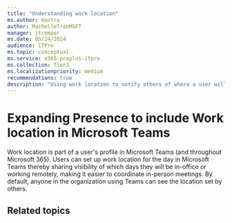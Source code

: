 ```yaml
---
title: "Understanding work location"
ms.author: mactra
author: MachelleTranMSFT
manager: jtremper
ms.date: 05/24/2024
audience: ITPro
ms.topic: conceptual
ms.service: o365-proplus-itpro
ms.collection: Tier3
ms.localizationpriority: medium
recommendations: true
description: "Using work location to notify others of where a user will be working, remotely or in-office."
---
```


# Expanding Presence to include Work location in Microsoft Teams

Work location is part of a user's profile in Microsoft Teams (and throughout Microsoft 365). Users can set up work location for the day in Microsoft Teams thereby sharing visibility of which days they will be in-office or working remotely, making it easier to coordinate in-person meetings. By default, anyone in the organization using Teams can see the location set by others.

## Related topics
